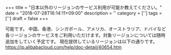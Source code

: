 +++
title = "日本以外のリージョンのサービス利用が可能か教えてください。"
date = "2018-07-28T16:14:11+09:00"
description = ''
category = ['']
tags = ['']
draft = false
+++

可能です。
中国、香港、シンガポール、アメリカ、オーストラリア、ドバイなど各リージョンのサービスをご利用いただけます。対象リージョンについては随時追加をしていく予定です。
現在提供しているリージョンは以下の通りです。
https://jp.alibabacloud.com/help/doc-detail/40654.htm
